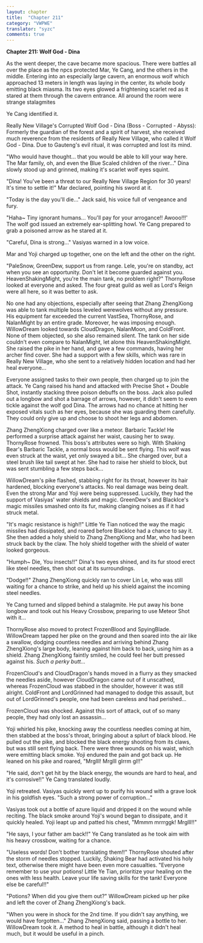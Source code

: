 ```yaml
---
layout: chapter
title:  "Chapter 211"
category: "VWPWE"
translator: "syzc"
comments: true
---
```


**Chapter 211: Wolf God - Dina**

As the went deeper, the cave became more spacious. There were battles all over the place as the npcs protected Mar, Ye Cang, and the others in the middle. Entering into an especially large cavern, an enormous wolf which approached 13 meters in length was laying in the center, its whole body emitting black miasma. Its two eyes glowed a frightening scarlet red as it stared at them through the cavern entrance. All around the room were strange stalagmites

Ye Cang identified it.

Really New Village's Corrupted Wolf God - Dina (Boss - Corrupted - Abyss): Formerly the guardian of the forest and a spirit of harvest, she received much reverence from the residents of Really New Village, who called it Wolf God - Dina. Due to Gauteng's evil ritual, it was corrupted and lost its mind.

"Who would have thought... that you would be able to kill your way here. The Mar family, oh, and even the Blue Scaled children of the river..." Dina slowly stood up and grinned, making it's scarlet wolf eyes squint.

"Dina! You've been a threat to our Really New Village Region for 30 years! It's time to settle it!" Mar declared, pointing his sword at it.

"Today is the day you'll die..." Jack said, his voice full of vengeance and fury.

"Haha~ Tiny ignorant humans... You'll pay for your arrogance!! Awooo!!!' The wolf god issued an extremely ear-splitting howl. Ye Cang prepared to grab a poisoned arrow as he stared at it.

"Careful, Dina is strong..." Vasiyas warned in a low voice.

Mar and Yoji charged up together, one on the left and the other on the right. 

"PaleSnow, GreenDew, support us from range. Lele, you're on standby, act when you see an opportunity. Don't let it become guarded against you. HeavenShakingMight, you're the main tank, no problem right?" ThornyRose looked at everyone and asked. The four great guild as well as Lord's Reign were all here, so it was better to ask.

No one had any objections, especially after seeing that Zhang ZhengXiong was able to tank multiple boss leveled werewolves without any pressure. His equipment far exceeded the current VastSea, ThornyRose, and NalanMight by an entire grade. Moreover, he was imposing enough. WillowDream looked towards CloudDragon, NalanMoon, and ColdFront. None of them objected, so she also remained silent. The tank on her side couldn't even compare to NalanMight, let alone this HeavenShakingMight. She raised the pike in her hand, and gave a few commands, having her archer find cover. She had a support with a few skills, which was rare in Really New Village, who she sent to a relatively hidden location and had her heal everyone...

Everyone assigned tasks to their own people, then charged up to join the attack. Ye Cang raised his hand and attacked with Precise Shot + Double Shot, instantly stacking three poison debuffs on the boss. Jack also pulled out a longbow and shot a barrage of arrows, however, it didn't seem to even tickle against the wolf god Dina. The arrows had no chance at hitting her exposed vitals such as her eyes, because she was guarding them carefully. They could only give up and choose to shoot her legs and abdomen.

Zhang ZhengXiong charged over like a meteor. Barbaric Tackle! He performed a surprise attack against her waist, causing her to sway. ThornyRose frowned. This boss's attributes were so high. With Shaking Bear's Barbaric Tackle, a normal boss would be sent flying. This wolf was even struck at the waist, yet only swayed a bit... She charged over, but a steel brush like tail swept at her. She had to raise her shield to block, but was sent stumbling a few steps back...

WillowDream's pike flashed, stabbing right for its throat, however its hair hardened, blocking everyone's attacks. No real damage was being dealt. Even the strong Mar and Yoji were being suppressed. Luckily, they had the support of Vasiyas' water shields and magic. GreenDew's and BlackIce's magic missiles smashed onto its fur, making clanging noises as if it had struck metal.

"It's magic resistance is high!!" Little Ye Tian noticed the way the magic missiles had dissipated, and roared before BlackIce had a chance to say it. She then added a holy shield to Zhang ZhengXiong and Mar, who had been struck back by the claw. The holy shield together with the shield of water looked gorgeous.

"Humph~ Die, You insects!!" Dina's two eyes shined, and its fur stood erect like steel needles, then shot out at its surroundings.

"Dodge!!" Zhang ZhengXiong quickly ran to cover Lin Le, who was still waiting for a chance to strike, and held up his shield against the incoming steel needles.

Ye Cang turned and slipped behind a stalagmite. He put away his bone longbow and took out his Heavy Crossbow, preparing to use Meteor Shot with it...

ThornyRose also moved to protect FrozenBlood and SpyingBlade. WillowDream tapped her pike on the ground and then soared into the air like a swallow, dodging countless needles and arriving behind Zhang ZhengXiong's large body, leaning against him back to back, using him as a shield. Zhang ZhengXiong faintly smiled, he could feel her butt pressed against his. *Such a perky butt...*

FrozenCloud's and CloudDragon's hands moved in a flurry as they smacked the needles aside, however CloudDragon came out of it unscathed, whereas FrozenCloud was stabbed in the shoulder, however it was still alright. ColdFront and LordGrinned had managed to dodge this assault, but out of LordGrinned's people, one had been careless and had perished...

FrozenCloud was shocked. Against this sort of attack, out of so many people, they had only lost an assassin...

Yoji whirled his pike, knocking away the countless needles coming at him, then stabbed at the boss's throat, bringing about a splurt of black blood. He pulled out the pike, and blocked the black energy shooting from its claws, but was still sent flying back. There were three wounds on his waist, which were emitting black smoke. Yoji endured the pain and got back up. He leaned on his pike and roared, "Mrglll! Mrglll glrrm gl!!"

"He said, don't get hit by the black energy, the wounds are hard to heal, and it's corrosive!!" Ye Cang translated loudly.

Yoji retreated. Vasiyas quickly went up to purify his wound with a grave look in his goldfish eyes. "Such a strong power of corruption..."

Vasiyas took out a bottle of azure liquid and dripped it on the wound while reciting. The black smoke around Yoji's wound began to dissipate, and it quickly healed. Yoji leapt up and patted his chest, "Mmmm mrrrggk! Mrglll!!"

"He says, I your father am back!!" Ye Cang translated as he took aim with his heavy crossbow, waiting for a chance.

"Useless words! Don't bother translating them!!" ThornyRose shouted after the storm of needles stopped. Luckily, Shaking Bear had activated his holy text, otherwise there might have been even more casualties. "Everyone remember to use your potions! Little Ye Tian, prioritize your healing on the ones with less health. Leave your life saving skills for the tank! Everyone else be careful!!"

"Potions? When did you give them out?" WillowDream picked up her pike and left the cover of Zhang ZhengXiong's back.

"When you were in shock for the 2nd time. If you didn't say anything, we would have forgotten..." Zhang ZhengXiong said, passing a bottle to her. WillowDream took it. A method to heal in battle, although it didn't heal much, but it would be useful in a pinch.
